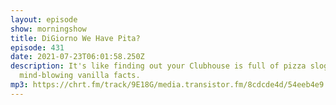 ```yaml
---
layout: episode
show: morningshow
title: DiGiorno We Have Pita?
episode: 431
date: 2021-07-23T06:01:58.250Z
description: It's like finding out your Clubhouse is full of pizza slogans and
  mind-blowing vanilla facts.
mp3: https://chrt.fm/track/9E18G/media.transistor.fm/8cdcde4d/54eeb4e9.mp3
---
```

